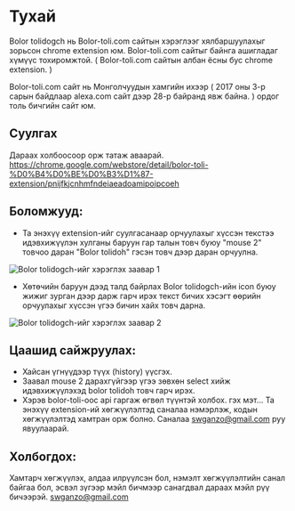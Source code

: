 # Тухай

Bolor tolidogch нь Bolor-toli.com сайтын хэрэглээг хялбаршуулахыг зорьсон chrome extension юм. Bolor-toli.com сайтыг байнга ашигладаг хүмүүс тохиромжтой. ( Bolor-toli.com сайтын албан ёсны бус chrome extension. )

Bolor-toli.com сайт нь Монголчуудын хамгийн ихээр ( 2017 оны 3-р сарын байдлаар alexa.com сайт дээр 28-р байранд явж байна. ) ордог толь бичгийн сайт юм.

## Суулгах

Дараах холбоосоор орж татаж аваарай. https://chrome.google.com/webstore/detail/bolor-toli-%D0%B4%D0%BE%D0%B3%D1%87-extension/pnijfkjcnhmfndeiaeadoamipoipcoeh

## Боломжууд:

- Та энэхүү extension-ийг суулгасанаар орчуулахыг хүссэн текстээ идэвхижүүлэн хулганы баруун гар талын товч буюу "mouse 2" товчоо даран "Bolor tolidoh" гэсэн товч дээр даран орчуулна.

![Bolor tolidogch-ийг хэрэглэх заавар 1](http://i.imgur.com/qEXFiVK.png)

- Хөтөчийн баруун дээд талд байрлах Bolor tolidogch-ийн icon буюу жижиг зурган дээр дарж гарч ирэх текст бичих хэсэгт өөрийн орчуулахыг хүссэн үгээ бичин хайх товч дарна.

![Bolor tolidogch-ийг хэрэглэх заавар 2](http://i.imgur.com/W3mhgvF.png)

## Цаашид сайжруулах:

- Хайсан үгнүүдээр түүх (history) үүсгэх.
- Заавал mouse 2 дарахгүйгээр үгээ зөвхөн select хийж идэвхижүүлэхэд bolor tolidoh товч гарч ирэх.
- Хэрэв bolor-toli-оос api гаргаж өгвөл түүнтэй холбох. гэх мэт...
  Та энэхүү extension-ий хөгжүүлэлтэд саналаа нэмэрлэж, кодын хөгжүүлэлтэд хамтран орж болно. Саналаа swganzo@gmail.com руу явуулаарай.

## Холбогдох:

Хамтарч хөгжүүлэх, алдаа илрүүлсэн бол, нэмэлт хөгжүүлэлтийн санал байгаа бол, эсвэл зүгээр мэйл бичмээр санагдвал дараах мэйл рүү бичээрэй.
swganzo@gmail.com
